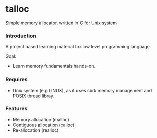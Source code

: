 # talloc
Simple memory allocator, written in C for Unix system

### Introduction
A project based learning material for low level programming language.

Goal: 
- Learn memory fundamentals hands-on.

### Requires 
- Unix system (e.g LINUX), as it uses sbrk memory management and POSIX thread libray.

### Features
- Memory allocation (malloc)
- Contiguous allocation (calloc)
- Re-allocation (realloc)
